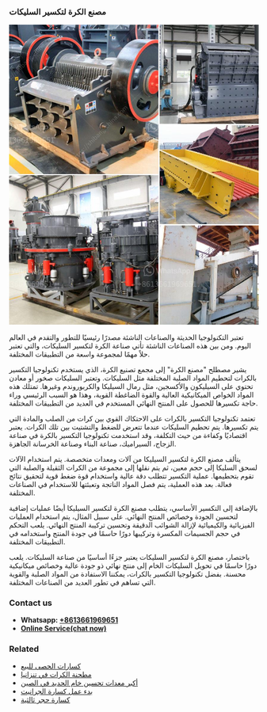 <h3>مصنع الكرة لتكسير السليكات</h3><img src='1701853519.jpg' alt=''><p>تعتبر التكنولوجيا الحديثة والصناعات الناشئة مصدرًا رئيسيًا للتطور والتقدم في العالم اليوم. ومن بين هذه الصناعات الناشئة تأتي صناعة الكرة لتكسير السليكات، والتي تعتبر حلاً مهمًا لمجموعة واسعة من التطبيقات المختلفة.</p><p>يشير مصطلح "مصنع الكرة" إلى مجمع تصنيع الكرة، الذي يستخدم تكنولوجيا التكسير بالكرات لتحطيم المواد الصلبة المختلفة مثل السليكات. وتعتبر السليكات صخور أو معادن تحتوي على السيليكون والأكسجين، مثل رمال السيليكا والكربوروندم وغيرها. تمتلك هذه المواد الخواص الميكانيكية العالية والقوة الضاغطة القوية، وهذا هو السبب الرئيسي وراء حاجة تكسيرها للحصول على المنتج النهائي المستخدم في العديد من التطبيقات المختلفة.</p><p>تعتمد تكنولوجيا التكسير بالكرات على الاحتكاك القوي بين كرات من الصلب والمادة التي يتم تكسيرها. يتم تحطيم السليكات عندما تتعرض للضغط والتشتيت بين تلك الكرات. يعتبر اقتصاديًا وكفاءة من حيث التكلفة، وقد استخدمت تكنولوجيا التكسير بالكرة في صناعة الزجاج، السيراميك، صناعة البناء وصناعة الخرسانة الجاهزة.</p><p>يتألف مصنع الكرة لتكسير السيليكا من آلات ومعدات متخصصة. يتم استخدام الآلات لسحق السليكا إلى حجم معين، ثم يتم نقلها إلى مجموعة من الكرات الثقيلة والصلبة التي تقوم بتحطيمها. عملية التكسير تتطلب دقة عالية واستخدام قوة ضغط قوية لتحقيق نتائج فعالة. بعد هذه العملية، يتم فصل المواد الناتجة وتعبئتها للاستخدام في الصناعات المختلفة.</p><p>بالإضافة إلى التكسير الأساسي، يتطلب مصنع الكرة لتكسير السيليكا أيضًا عمليات إضافية لتحسين الجودة وخصائص المنتج النهائي. على سبيل المثال، يتم استخدام العمليات الفيزيائية والكيميائية لإزالة الشوائب الدقيقة وتحسين تركيبة المنتج النهائي. يلعب التحكم في حجم الجسيمات المكسرة وتركيبها دورًا حاسمًا في جودة المنتج واستخدامه في التطبيقات المختلفة.</p><p>باختصار، مصنع الكرة لتكسير السليكات يعتبر جزءًا أساسيًا من صناعة السليكات. يلعب دورًا حاسمًا في تحويل السليكات الخام إلى منتج نهائي ذو جودة عالية وخصائص ميكانيكية محسنة. بفضل تكنولوجيا التكسير بالكرات، يمكننا الاستفادة من المواد الصلبة والقوية التي تساهم في تطور العديد من الصناعات المختلفة.</p><h3>Contact us</h3><ul><li><strong>Whatsapp:&nbsp;<a href="https://wa.me/8613661969651">+8613661969651</a></strong></li><li><a href="https://swt.shibang-china.com/?git&amp;zhl&amp;مصنع الكرة لتكسير السليكات"><strong>Online Service(chat now)</strong></a></li></ul><h3>Related</h3><ul><li><a href='كسارات الحصى للبيع.md'>كسارات الحصى للبيع</a></li><li><a href='مطحنة الكرات في تنزانيا.md'>مطحنة الكرات في تنزانيا</a></li><li><a href='أكبر معدات تحسين خام الحديد في الصين.md'>أكبر معدات تحسين خام الحديد في الصين</a></li><li><a href='بدء عمل كسارة الجرانيت.md'>بدء عمل كسارة الجرانيت</a></li><li><a href='كسارة حجر ثالثية.md'>كسارة حجر ثالثية</a></li></ul>